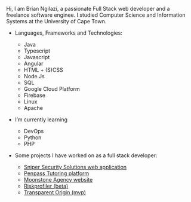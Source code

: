 Hi, I am Brian Ngilazi, a passionate Full Stack web developer and a freelance software enginee.
I studied Computer Science and Information Systems at the University of Cape Town.
  
- Languages, Frameworks and Technologies:
  - Java
  - Typescript
  - Javascript
  - Angular
  - HTML + (S)CSS
  - Node.Js
  - SQL
  - Google Cloud Platform
  - Firebase
  - Linux
  - Apache
  
- I’m currently learning
  - DevOps
  - Python
  - PHP
  
- Some projects I have worked on as a full stack developer:
  - [Sniper Security Solutions web application](https://snipersecurity.co.za/home)
  - [Penpass Tutoring platform](https://penpass.net)
  - [Moonstone Agency website](https://moonstoneagency.co.za)
  - [Riskprofiler (beta)](https://riskprofiler.co.za)
  - [Transparent Origin (mvp)](https://transparent-origins.web.app/home)

